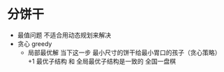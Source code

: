 # 分饼干

- 最值问题
    不适合用动态规划来解决
- 贪心 greedy
    - 局部最优解  当下这一步 最小尺寸的饼干给最小胃口的孩子（贪心策略）+1
        最优子结构 和 全局最优子结构是一致的  全国一盘棋

        
